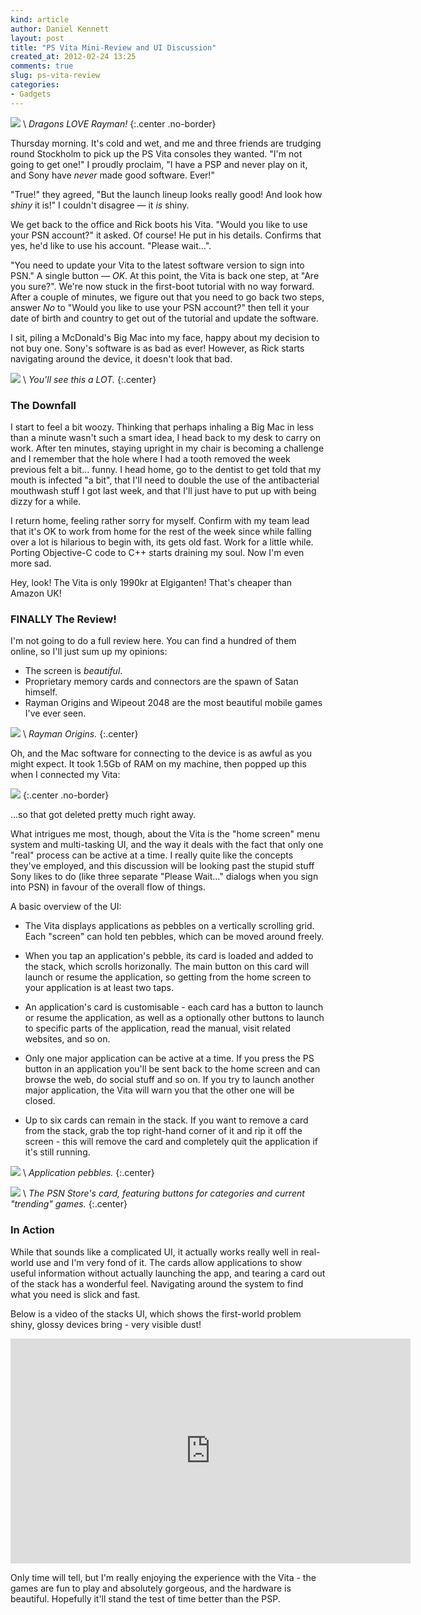 ```yaml
---
kind: article
author: Daniel Kennett
layout: post
title: "PS Vita Mini-Review and UI Discussion"
created_at: 2012-02-24 13:25
comments: true
slug: ps-vita-review
categories: 
- Gadgets
---
```


[<img src="http://farm8.staticflickr.com/7061/6925488589_47166469fc_z.jpg" />](http://www.flickr.com/photos/ikenndac/6925488589/) \\
 *Dragons LOVE Rayman!* 
{:.center .no-border}

Thursday morning. It's cold and wet, and me and three friends are trudging round Stockholm to pick up the PS Vita consoles they wanted. "I'm not going to get one!" I proudly proclaim, "I have a PSP and never play on it, and Sony have *never* made good software. Ever!"

"True!" they agreed, "But the launch lineup looks really good! And look how *shiny* it is!" I couldn't disagree — it *is* shiny.

We get back to the office and Rick boots his Vita. "Would you like to use your PSN account?" it asked. Of course! He put in his details. Confirms that yes, he'd like to use his account. "Please wait…". 

"You need to update your Vita to the latest software version to sign into PSN." A single button — *OK*. At this point, the Vita is back one step, at "Are you sure?". We're now stuck in the first-boot tutorial with no way forward. After a couple of minutes, we figure out that you need to go back two steps, answer *No* to "Would you like to use your PSN account?" then tell it your date of birth and country to get out of the tutorial and update the software.

I sit, piling a McDonald's Big Mac into my face, happy about my decision to not buy one. Sony's software is as bad as ever! However, as Rick starts navigating around the device, it doesn't look that bad.

<img src="http://ikennd.ac/pictures/vita/pleasewait.jpg" /> \\
 *You'll see this a LOT.* 
{:.center}

### The Downfall ###

I start to feel a bit woozy. Thinking that perhaps inhaling a Big Mac in less than a minute wasn't such a smart idea, I head back to my desk to carry on work. After ten minutes, staying upright in my chair is becoming a challenge and I remember that the hole where I had a tooth removed the week previous felt a bit… funny. I head home, go to the dentist to get told that my mouth is infected "a bit", that I'll need to double the use of the antibacterial mouthwash stuff I got last week, and that I'll just have to put up with being dizzy for a while.

I return home, feeling rather sorry for myself. Confirm with my team lead that it's OK to work from home for the rest of the week since while falling over a lot is hilarious to begin with, its gets old fast. Work for a little while. Porting Objective-C code to C++ starts draining my soul. Now I'm even more sad.

Hey, look! The Vita is only 1990kr at Elgiganten! That's cheaper than Amazon UK!

### FINALLY The Review! ###

I'm not going to do a full review here. You can find a hundred of them online, so I'll just sum up my opinions:

* The screen is *beautiful*.
* Proprietary memory cards and connectors are the spawn of Satan himself.
* Rayman Origins and Wipeout 2048 are the most beautiful mobile games I've ever seen.

<img src="http://ikennd.ac/pictures/vita/rayman.jpg" /> \\
 *Rayman Origins.* 
{:.center}


Oh, and the Mac software for connecting to the device is as awful as you might expect. It took 1.5Gb of RAM on my machine, then popped up this when I connected my Vita:

<img src="http://ikennd.ac/pictures/vita/YES.png" />
{:.center .no-border}

…so that got deleted pretty much right away.

What intrigues me most, though, about the Vita is the "home screen" menu system and multi-tasking UI, and the way it deals with the fact that only one "real" process can be active at a time. I really quite like the concepts they've employed, and this discussion will be looking past the stupid stuff Sony likes to do (like three separate "Please Wait…" dialogs when you sign into PSN) in favour of the overall flow of things.

A basic overview of the UI:

* The Vita displays applications as pebbles on a vertically scrolling grid. Each "screen" can hold ten pebbles, which can be moved around freely.

* When you tap an application's pebble, its card is loaded and added to the stack, which scrolls horizonally. The main button on this card will launch or resume the application, so getting from the home screen to your application is at least two taps.

* An application's card is customisable - each card has a button to launch or resume the application, as well as a optionally other buttons to launch to specific parts of the application, read the manual, visit related websites, and so on.

* Only one major application can be active at a time. If you press the PS button in an application you'll be sent back to the home screen and can browse the web, do social stuff and so on. If you try to launch another major application, the Vita will warn you that the other one will be closed. 

* Up to six cards can remain in the stack. If you want to remove a card from the stack, grab the top right-hand corner of it and rip it off the screen - this will remove the card and completely quit the application if it's still running.

<img src="http://ikennd.ac/pictures/vita/pebbles.jpg" /> \\
 *Application pebbles.* 
{:.center}

<img src="http://ikennd.ac/pictures/vita/storecard.jpg" /> \\
 *The PSN Store's card, featuring buttons for categories and current "trending" games.* 
{:.center}

### In Action ###

While that sounds like a complicated UI, it actually works really well in real-world use and I'm very fond of it. The cards allow applications to show useful information without actually launching the app, and tearing a card out of the stack has a wonderful feel. Navigating around the system to find what you need is slick and fast.

Below is a video of the stacks UI, which shows the first-world problem shiny, glossy devices bring - very visible dust!

<p style="text-align: center;"><iframe width="640" height="360" src="http://www.youtube.com/embed/QDCms-8eS8c?rel=0" frameborder="0" allowfullscreen></iframe></p>

Only time will tell, but I'm really enjoying the experience with the Vita - the games are fun to play and absolutely gorgeous, and the hardware is beautiful. Hopefully it'll stand the test of time better than the PSP.
